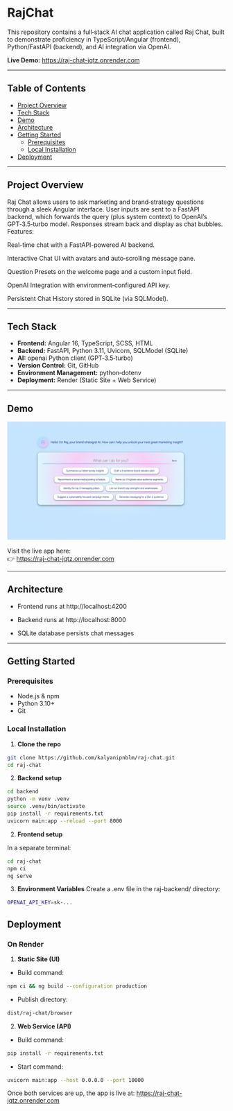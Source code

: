 # RajChat

This repository contains a full‑stack AI chat application called Raj Chat, built to demonstrate proficiency in TypeScript/Angular (frontend), Python/FastAPI (backend), and AI integration via OpenAI. 

**Live Demo:** https://raj-chat-jqtz.onrender.com

---
## Table of Contents

- [Project Overview](#project-overview)
- [Tech Stack](#tech-stack)  
- [Demo](#demo)  
- [Architecture](#architecture)
- [Getting Started](#getting-started)  
  - [Prerequisites](#prerequisites)  
  - [Local Installation](#local-installation)  
- [Deployment](#deployment)  

---
## Project Overview

Raj Chat allows users to ask marketing and brand‑strategy questions through a sleek Angular interface. User inputs are sent to a FastAPI backend, which forwards the query (plus system context) to OpenAI’s GPT‑3.5‑turbo model. Responses stream back and display as chat bubbles. Features:

Real-time chat with a FastAPI-powered AI backend.

Interactive Chat UI with avatars and auto‑scrolling message pane.

Question Presets on the welcome page and a custom input field.

OpenAI Integration with environment‑configured API key.

Persistent Chat History stored in SQLite (via SQLModel).

---
## Tech Stack

- **Frontend:** Angular 16, TypeScript, SCSS, HTML  
- **Backend:** FastAPI, Python 3.11, Uvicorn, SQLModel (SQLite)
- **AI:** openai Python client (GPT‑3.5‑turbo)
- **Version Control:** Git, GitHub
- **Environment Management:** python‑dotenv
- **Deployment:** Render (Static Site + Web Service)  


---
## Demo

![Screenshot of Raj-Chat](./docs/screenshot-welcome-page.png)

Visit the live app here:  
👉 https://raj-chat-jqtz.onrender.com

---
## Architecture

- Frontend runs at http://localhost:4200

- Backend runs at http://localhost:8000

- SQLite database persists chat messages

---
## Getting Started

### Prerequisites

- Node.js & npm
- Python 3.10+
- Git

### Local Installation

1. **Clone the repo**

```bash
git clone https://github.com/kalyanipnblm/raj-chat.git
cd raj-chat
```

2. **Backend setup**

```bash
cd backend
python -m venv .venv
source .venv/bin/activate   
pip install -r requirements.txt
uvicorn main:app --reload --port 8000
```

2. **Frontend setup**

In a separate terminal:

```bash
cd raj-chat
npm ci
ng serve
```
3. **Environment Variables**
Create a .env file in the raj-backend/ directory:
```bash
OPENAI_API_KEY=sk-...
```

## Deployment

### On Render 

1. **Static Site (UI)**

- Build command: 
```bash
npm ci && ng build --configuration production
```
- Publish directory: 
```bash
dist/raj-chat/browser
```

2. **Web Service (API)**

- Build command: 
```bash
pip install -r requirements.txt
```
- Start command: 
```bash
uvicorn main:app --host 0.0.0.0 --port 10000
```

Once both services are up, the app is live at: https://raj-chat-jqtz.onrender.com

